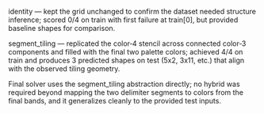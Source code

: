 identity — kept the grid unchanged to confirm the dataset needed structure inference; scored 0/4 on train with first failure at train[0], but provided baseline shapes for comparison.

segment_tiling — replicated the color‑4 stencil across connected color‑3 components and filled with the final two palette colors; achieved 4/4 on train and produces 3 predicted shapes on test (5x2, 3x11, etc.) that align with the observed tiling geometry.

Final solver uses the segment_tiling abstraction directly; no hybrid was required beyond mapping the two delimiter segments to colors from the final bands, and it generalizes cleanly to the provided test inputs.
